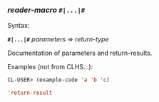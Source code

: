 ### <em>reader-macro</em> <strong>`#|...|#`</strong>

Syntax:

<strong>`#|...|#`</strong> <em>parameters</em> => <em>return-type</em>

Documentation of parameters and return-results.

Examples (not from CLHS...):

```lisp
CL-USER> (example-code 'a 'b 'c)

'return-result
```
